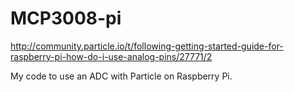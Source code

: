 # MCP3008-pi

http://community.particle.io/t/following-getting-started-guide-for-raspberry-pi-how-do-i-use-analog-pins/27771/2


My code to use an ADC with Particle on Raspberry Pi.
